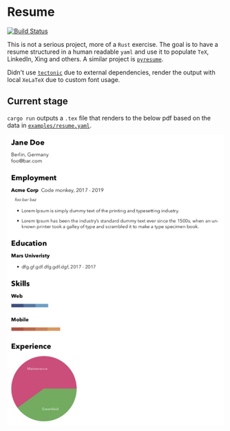 # Resume

[![Build Status](https://travis-ci.org/dlalic/resume.svg?branch=master)](https://travis-ci.org/dlalic/resume)

This is not a serious project, more of a `Rust` exercise. The goal is to have a resume structured in a human readable `yaml` and use it to populate `TeX`, LinkedIn, Xing and others. A similar project is [`pyresume`](https://github.com/waynr/pyresume).

Didn't use [`tectonic`](https://github.com/tectonic-typesetting/tectonic/) due to external dependencies, render the output with local `XeLaTeX` due to custom font usage.

## Current stage

`cargo run` outputs a `.tex` file that renders to the below pdf based on the data in [`examples/resume.yaml`](examples/resume.yaml).

![resume](examples/resume.jpg)